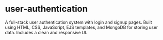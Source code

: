 # user-authentication
A full-stack user authentication system with login and signup pages. Built using HTML, CSS, JavaScript, EJS templates, and MongoDB for storing user data. Includes a clean and responsive UI.
